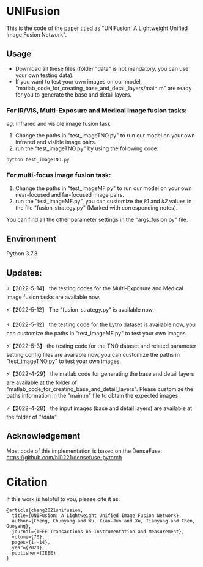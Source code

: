 # UNIFusion
This is the code of the paper titled as "UNIFusion: A Lightweight Unified Image Fusion Network".

## Usage
- Download all these files (folder "data" is not mandatory, you can use your own testing data).
- If you want to test your own images on our model, "matlab_code_for_creating_base_and_detail_layers/main.m" are ready for you to generate the base and detail layers.

### For IR/VIS, Multi-Exposure and Medical image fusion tasks:
*eg*. Infrared and visible image fusion task
1. Change the paths in "test_imageTNO.py" to run our model on your own infrared and visible image pairs.
2. run the "test_imageTNO.py" by using the following code:
```
python test_imageTNO.py
```

### For multi-focus image fusion task:
1. Change the paths in "test_imageMF.py" to run our model on your own near-focused and far-focused image pairs.
2. run the "test_imageMF.py", you can customize the *k1* and *k2* values in the file "fusion_strategy.py" (Marked with corresponding notes).

You can find all the other parameter settings in the "args_fusion.py" file.

## Environment
Python 3.7.3

## Updates:
⚡【2022-5-14】 the testing codes for the Multi-Exposure and Medical image fusion tasks are available now.

⚡【2022-5-12】 The "fusion_strategy.py" is available now.

⚡【2022-5-12】 the testing code for the Lytro dataset is available now, you can customize the paths in "test_imageMF.py" to test your own images.

⚡【2022-5-3】 the testing code for the TNO dataset and related parameter setting config files are available now, you can customize the paths in "test_imageTNO.py" to test your own images.

⚡【2022-4-29】 the matlab code for generating the base and detail layers are available at the folder of "matlab_code_for_creating_base_and_detail_layers". Please customize the paths information in the "main.m" file to obtain the expected images.

⚡【2022-4-28】 the input images (base and detail layers) are available at the folder of "/data".

## Acknowledgement
Most code of this implementation is based on the DenseFuse: https://github.com/hli1221/densefuse-pytorch

# Citation
If this work is helpful to you, please cite it as:
```
@article{cheng2021unifusion,
  title={UNIFusion: A Lightweight Unified Image Fusion Network},
  author={Cheng, Chunyang and Wu, Xiao-Jun and Xu, Tianyang and Chen, Guoyang},
  journal={IEEE Transactions on Instrumentation and Measurement},
  volume={70},
  pages={1--14},
  year={2021},
  publisher={IEEE}
}
```
